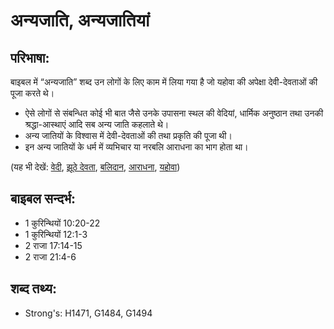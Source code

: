 # अन्यजाति, अन्यजातियां #

## परिभाषा: ##

बाइबल में “अन्यजाति” शब्द उन लोगों के लिए काम में लिया गया है जो यहोवा की अपेक्षा देवी-देवताओं की पूजा करते थे।

* ऐसे लोगों से संबन्धित कोई भी बात जैसे उनके उपासना स्थल की वेदियां, धार्मिक अनुष्ठान तथा उनकी श्रद्धा-आस्थाएं आदि सब अन्य जाति कहलाते थे।
* अन्य जातियों के विश्वास में देवी-देवताओं की तथा प्रकृति की पूजा थी।
* इन अन्य जातियों के धर्म में व्यभिचार या नरबलि आराधना का भाग होता था।

(यह भी देखें: [वेदी](../altar.md), [झूठे देवता](../falsegod.md), [बलिदान](../sacrifice.md), [आराधना](../worship.md), [यहोवा](../yahweh.md))

## बाइबल सन्दर्भ: ##

* 1 कुरिन्थियों 10:20-22
* 1 कुरिन्थियों 12:1-3
* 2 राजा 17:14-15
* 2 राजा 21:4-6

## शब्द तथ्य: ##

* Strong's: H1471, G1484, G1494
